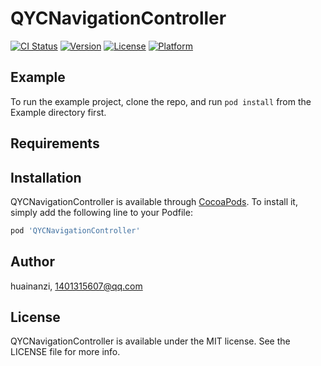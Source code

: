 # QYCNavigationController

[![CI Status](https://img.shields.io/travis/huainanzi/QYCNavigationController.svg?style=flat)](https://travis-ci.org/huainanzi/QYCNavigationController)
[![Version](https://img.shields.io/cocoapods/v/QYCNavigationController.svg?style=flat)](https://cocoapods.org/pods/QYCNavigationController)
[![License](https://img.shields.io/cocoapods/l/QYCNavigationController.svg?style=flat)](https://cocoapods.org/pods/QYCNavigationController)
[![Platform](https://img.shields.io/cocoapods/p/QYCNavigationController.svg?style=flat)](https://cocoapods.org/pods/QYCNavigationController)

## Example

To run the example project, clone the repo, and run `pod install` from the Example directory first.

## Requirements

## Installation

QYCNavigationController is available through [CocoaPods](https://cocoapods.org). To install
it, simply add the following line to your Podfile:

```ruby
pod 'QYCNavigationController'
```

## Author

huainanzi, 1401315607@qq.com

## License

QYCNavigationController is available under the MIT license. See the LICENSE file for more info.
